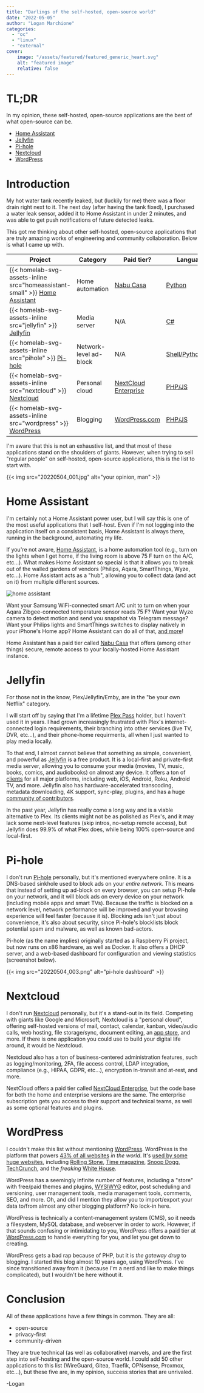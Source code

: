 ```yaml
---
title: "Darlings of the self-hosted, open-source world"
date: "2022-05-05"
author: "Logan Marchione"
categories:
  - "oc"
  - "linux"
  - "external"
cover:
    image: "/assets/featured/featured_generic_heart.svg"
    alt: "featured image"
    relative: false
---
```


# TL;DR

In my opinion, these self-hosted, open-source applications are the best of what open-source can be.

* [Home Assistant](https://www.home-assistant.io/)
* [Jellyfin](https://jellyfin.org/)
* [Pi-hole](https://pi-hole.net/)
* [Nextcloud](https://nextcloud.com/)
* [WordPress](https://wordpress.org/)

# Introduction

My hot water tank recently leaked, but (luckily for me) there was a floor drain right next to it. The next day (after having the tank fixed), I purchased a water leak sensor, added it to Home Assistant in under 2 minutes, and was able to get push notifications of future detected leaks.

This got me thinking about other self-hosted, open-source applications that are truly amazing works of engineering and community collaboration. Below is what I came up with.


| Project                                                                                                       | Category               | Paid tier?                                                | Language                                               |
| --------------------------------------------------------------------------------------------------------------| ---------------------- | --------------------------------------------------------- | ------------------------------------------------------ |
| {{< homelab-svg-assets-inline src="homeassistant-small" >}} [Home Assistant](https://www.home-assistant.io/)  | Home automation        | [Nabu Casa](https://www.nabucasa.com/)                    | [Python](https://github.com/home-assistant/core)       |
| {{< homelab-svg-assets-inline src="jellyfin" >}} [Jellyfin](https://jellyfin.org/)                            | Media server           | N/A                                                       | [C#](https://github.com/jellyfin/jellyfin)             |
| {{< homelab-svg-assets-inline src="pihole" >}} [Pi-hole](https://pi-hole.net/)                                | Network-level ad-block | N/A                                                       | [Shell/Python/PHP](https://github.com/pi-hole/pi-hole) |
| {{< homelab-svg-assets-inline src="nextcloud" >}} [Nextcloud](https://nextcloud.com/)                         | Personal cloud         | [NextCloud Enterprise](https://nextcloud.com/enterprise/) | [PHP/JS](https://github.com/nextcloud/server)          |
| {{< homelab-svg-assets-inline src="wordpress" >}} [WordPress](https://wordpress.org/)                         | Blogging               | [WordPress.com](https://wordpress.com/)                   | [PHP/JS](https://build.trac.wordpress.org/browser)     |

I'm aware that this is not an exhaustive list, and that most of these applications stand on the shoulders of giants. However, when trying to sell "regular people" on self-hosted, open-source applications, this is the list to start with.

{{< img src="20220504_001.jpg" alt="your opinion, man" >}}

# Home Assistant

I'm certainly not a Home Assistant power user, but I will say this is one of the most useful applications that I self-host. Even if I'm not logging into the application itself on a consistent basis, Home Assistant is always there, running in the background, automating my life.

If you're not aware, [Home Assistant](https://www.home-assistant.io/), is a home automation tool (e.g., turn on the lights when I get home, if the living room is above 75 F turn on the A/C, etc...). What makes Home Assistant so special is that it allows you to break out of the walled gardens of vendors (Philips, Aqara, SmartThings, Wyze, etc...). Home Assistant acts as a "hub", allowing you to collect data (and act on it) from multiple different sources.

![home assistant](20220504_002.svg)

 Want your Samsung WiFi-connected smart A/C unit to turn on when your Aqara Zibgee-connected temperature sensor reads 75 F? Want your Wyze camera to detect motion and send you snapshot via Telegram message? Want your Philips lights and SmartThings switches to display natively in your iPhone's Home app? Home Assistant can do all of that, [and more](https://www.home-assistant.io/docs/automation/basics/)!

 Home Assistant has a paid tier called [Nabu Casa](https://www.nabucasa.com/) that offers (among other things) secure, remote access to your locally-hosted Home Assistant instance.

# Jellyfin

For those not in the know, Plex/Jellyfin/Emby, are in the "be your own Netflix" category.

I will start off by saying that I'm a lifetime [Plex Pass](https://www.plex.tv/plex-pass/) holder, but I haven't used it in years. I had grown increasingly frustrated with Plex's internet-connected login requirements, their branching into other services (live TV, DVR, etc...), and their phone-home requirments, all when I just wanted to play media locally.


To that end, I almost cannot believe that something as simple, convenient, and powerful as [Jellyfin](https://jellyfin.org/) is a free product. It is a local-first and private-first media server, allowing you to consume your media (movies, TV, music, books, comics, and audiobooks) on almost any device. It offers a ton of [clients](https://jellyfin.org/clients/) for all major platforms, including web, iOS, Android, Roku, Android TV, and more. Jellyfin also has hardware-accelerated transcoding, metadata downloading, 4K support, sync-play, plugins, and has a huge [community of contributors](https://github.com/jellyfin/jellyfin/graphs/contributors).

In the past year, Jellyfin has really come a long way and is a viable alternative to Plex. Its clients might not be as polished as Plex's, and it may lack some next-level features (skip intros, no-setup remote access), but Jellyfin does 99.9% of what Plex does, while being 100% open-source and local-first.

# Pi-hole

I don't run [Pi-hole](https://pi-hole.net/) personally, but it's mentioned everywhere online. It is a DNS-based sinkhole used to block ads on your *entire network*. This means that instead of setting up ad-block on every browser, you can setup Pi-hole on your network, and it will block ads on every device on your network (including mobile apps and smart TVs). Because the traffic is blocked on a network level, network performance will be improved and your browsing experience will feel faster (because it is). Blocking ads isn't just about convenience, it's also about security, since Pi-hole's blocklists block potential spam and malware, as well as known bad-actors.

Pi-hole (as the name implies) originally started as a Raspberry Pi project, but now runs on x86 hardware, as well as Docker. It also offers a DHCP server, and a web-based dashboard for configuration and viewing statistics (screenshot below).

{{< img src="20220504_003.png" alt="pi-hole dashboard" >}}

# Nextcloud

I don't run [Nextcloud](https://nextcloud.com/) personally, but it's a stand-out in its field. Competing with giants like Google and Microsoft, Nextcloud is a "personal cloud", offering self-hosted versions of mail, contact, calendar, kanban, video/audio calls, web hosting, file storage/sync, document editing, an [app store](https://apps.nextcloud.com/), and more. If there is one application you could use to build your digital life around, it would be Nextcloud.

Nextcloud also has a ton of business-centered administration features, such as logging/monitoring, 2FA, file access control, LDAP integration, compliance (e.g., HIPAA, GDPR, etc...), encryption in-transit and at-rest, and more.

NextCloud offers a paid tier called [NextCloud Enterprise](https://nextcloud.com/enterprise/), but the code base for both the home and enterprise versions are the same. The enterprise subscription gets you access to their support and technical teams, as well as some optional features and plugins.

# WordPress

I couldn't make this list without mentioning [WordPress](https://wordpress.org/). WordPress is the platform that powers [43% of all websites](https://kinsta.com/wordpress-market-share/) *in the world*. It's [used by some huge websites](https://wordpress.org/showcase/), including [Rolling Stone](https://wordpress.org/showcase/rolling-stone/), [Time magazine](https://wordpress.org/showcase/time-com/), [Snoop Dogg](https://wordpress.org/showcase/snoop-dogg/), [TechCrunch](https://wordpress.org/showcase/techcrunch/), and the *freaking* [White House](https://wordpress.org/showcase/the-white-house/).

WordPress has a seemingly infinite number of features, including a "store" with free/paid themes and plugins, [WYSIWYG](https://en.wikipedia.org/wiki/WYSIWYG) editor, post scheduling and versioning, user management tools, media management tools, comments, SEO, and more. Oh, and did I mention they allow you to import/export your data to/from almost any other blogging platform? No lock-in here.

WordPress is technically a content-management system (CMS), so it needs a filesystem, MySQL database, and webserver in order to work. However, if that sounds confusing or intimidating to you, WordPress offers a paid tier at [WordPress.com](https://wordpress.com/) to handle everything for you, and let you get down to creating.

WordPress gets a bad rap because of PHP, but it is *the gateway drug* to blogging. I started this blog almost 10 years ago, using WordPress. I've since transitioned away from it (because I'm a nerd and like to make things complicated), but I wouldn't be here without it.

# Conclusion

All of these applications have a few things in common. They are all:

* open-source
* privacy-first
* community-driven

They are true technical (as well as collaborative) marvels, and are the first step into self-hosting and the open-source world. I could add 50 other applications to this list (WireGuard, Gitea, Traefik, OPNsense, Proxmox, etc...), but these five are, in my opinion, success stories that are unrivaled.

\-Logan